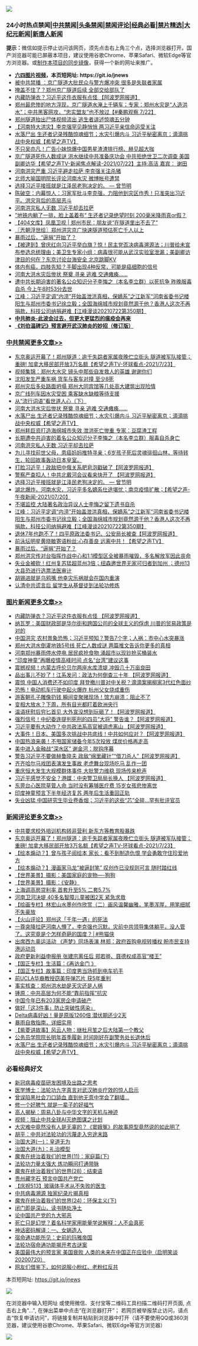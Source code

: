 ![](https://raw.githubusercontent.com/fqnews/bnews/master/64photo/fqnews-qr.jpg)

<div id="tt">
<h3>24小时热点禁闻|<a href="#%E4%B8%AD%E5%85%B1%E7%A6%81%E9%97%BB%E6%9B%B4%E5%A4%9A%E6%96%87%E7%AB%A0">中共禁闻</a>|<a href="#%E5%9B%BE%E7%89%87%E6%96%B0%E9%97%BB%E6%9B%B4%E5%A4%9A%E6%96%87%E7%AB%A0">头条禁闻</a>|<a href="#%E6%96%B0%E9%97%BB%E8%AF%84%E8%AE%BA%E6%9B%B4%E5%A4%9A%E6%96%87%E7%AB%A0">禁闻评论|<a href="#%E5%BF%85%E7%9C%8B%E7%BB%8F%E5%85%B8%E5%A5%BD%E6%96%87">经典必看|<a href="/video.md#%E7%A6%81%E7%89%87%E7%B2%BE%E9%80%89">禁片精选</a>|<a href="https://github.com/fqnews/djy/blob/master/gb/nf1351518.md#1">大纪元新闻</a>|<a href="https://github.com/fqnews/ntdtv/blob/master/gb/prog204.md#1">新唐人新闻</a></h3>
<div><b>提示：</b>微信如提示停止访问该网页，须先点击右上角三个点，选择浏览器打开。国产浏览器可能已屏蔽本项目，建议使用谷歌Chrome、苹果Safari、微软Edge等官方浏览器。或<a href="https://github.com/fqnews/bnews/blob/master/%E5%88%B6%E4%BD%9Cgit%E7%A6%81%E9%97%BB%E9%95%9C%E5%83%8F.md">制作本项目的同步镜像</a>，获得一个新的网址来推广。</div>
<ul>
<li><b><a href="http://d1.bdrive.tk/64.mp4" target="_blank">六四图片视频</a>，本页短网址: https://git.io/jnews</b></li>
<li><a href="/cnnews/20210723/1592619.md">被中共禁播 ：京广隧道大批民众与警方爆冲突 很多是失联者家属</a></li>
<li><a href="/cnnews/20210723/1592698.md">掩盖不住了？郑州京广隧道后续 全部交给部队了</a></li>
<li><a href="/topimagenews/20210723/1592613.md">内藏防弹衣？习近平这件衣服有点怪 【阿波罗网报道】</a></li>
<li><a href="/bannedvideo/20210723/1592435.md">郑州最悲惨的地方浮现，京广隧道水淹上千辆车；专家：郑州水灾是“人造洪水”；中共黑客网攻，“忠实盟友”也不放过【#秦鹏观察 7/22】</a></li>
<li><a href="/comments/20210723/1592585.md">郑州隧道抬出尸体视频流出 逃生者讲述惊魂五分钟</a></li>
<li><a href="/comments/20210723/1592458.md">【河南特大洪灾】李克强罕见静悄悄 两习近平亲信命运受关注</a></li>
<li><a href="/comments/20210723/1592844.md">水落尸出 生还者记录残酷惊魂细节；水灾引爆内斗 习近平秘密离京；滴滴挑战中央权威【希望之声TV】</a></li>
<li><a href="/yule/20210723/1592374.md">不只吴亦凡！广告小妹惊爆中国男星渣渣排行榜、赫见超大咖</a></li>
<li><a href="/comments/20210723/1592480.md">京广隧道死伤人数成谜   洪水继续中共准备庆功会  中共拒绝世卫二次调查   美国副卿访华【希望之声TV-新闻焦点解读-2021/07/22】主持:高洁  嘉宾： 谢田</a></li>
<li><a href="/comments/20210723/1592738.md">河南洪灾严重 习近平避走拉萨 李克强关注杀猪</a></li>
<li><a href="/worldnews/20210723/1592426.md">北师大喻国明院长评论河南水灾 微博帐号遭禁</a></li>
<li><a href="/comments/20210723/1592599.md">选择习近平接班就是江泽民老狗决定的。 — 曾节明</a></li>
<li><a href="/bannedvideo/20210723/1592829.md">陈破空：内幕惊人：习家军批斗李克强，力阻他到灾区作秀！只准突出习近平。洪灾背后的高层恶斗</a></li>
<li><a href="/cbnews/20210723/1592783.md">河南洪灾私人无数 习近平却去拉萨</a></li>
<li><a href="/comments/20210723/1592652.md">”地铁内躺了一排，脸上盖着布“ 生还者记录绝望时刻 200毫米降雨真or假？</a></li>
<li><a href="/baitai/20210723/1592777.md">【404文库】凤凰卫视 &#124; 郑州市民：朋友说“在隧道里出不去了”</a></li>
<li><a href="/ssgc/20210723/1592620.md">〖兲朝浮世绘〗郑州洪灾京广快速隧道预估死亡千人以上</a></li>
<li><a href="/cbnews/20210723/1592606.md">暴雨过后，“逼捐”开始了？</a></li>
<li><a href="/bannedvideo/20210723/1592381.md">【被逮到】曾庆红向习近平举白旗？惊！民主党否决病毒溯源法；川普给未宣布参选总统理由；美卫生专家小组：病毒很可能从武汉实验室泄漏；美副卿访津目的何在？东京讨论台海安全 北京跳脚KV</a></li>
<li><a href="/health/20210723/1592487.md">体内有癌，四肢先知？手脚出现4种反常，可能是癌细胞的信号</a></li>
<li><a href="/cbnews/20210723/1592861.md">河南大洪水灾后惨状 祭奠 寻亲 逃难 交通瘫痪......</a></li>
<li><a href="/weiquan/20210723/1592603.md">遭中共长期迫害的著名公众知识分子李悔之&#65288;本名李立群&#65289;以死抗争 昨晚服毒自杀 今上午8时53分去世</a></li>
<li><a href="/cbnews/20210723/1592637.md">江峰：习近平定调“内涝”开始盖泄洪真相，保嫡系”之江新军“河南省委书记楼阳生与郑州市委书记徐立毅；全国海绵城市规划竟然源于他？香港人这次不再捐款，科技公司纳捐避难【江峰漫谈20210722第350期】</a></li>
<li><b><a href="/comments/20200211/1275071.md" target="_blank">中共肺炎-此波会过去，但更大更猛烈的瘟疫会再来</a></b></li>
<li><b><a href="/comments/20200207/1272816.md" target="_blank">《刘伯温碑记》预言避开武汉肺炎的妙招（修订版）</a></b></li>
</ul>
</div>

<div class="catlist">
<h3><a href="/cbnews/" target="_blank">中共禁闻</a><span><a href="/cbnews/" target="_blank" rel="nofollow">更多文章>></a></span></h3>
<ul>
<li><a href="/comments/20210724/1593015.md" target="_blank">东京奥运开幕了！郑州隧道：逾千失踪者家属夜晚伫立街头 隧道被军队接管；重磅! 加拿大移民部开放3万名额【希望之声TV-环球看点-2021/7/23】</a></li>
<li><a href="/cbnews/20210724/1593003.md" target="_blank">视频集锦：郑州大水灾 镜头中那些自发救人的英雄 谢谢你们</a></li>
<li><a href="/cbnews/20210723/1592919.md" target="_blank">沈阳发生严重车祸 货车与客车对撞 至少8死</a></li>
<li><a href="/cbnews/20210723/1592903.md" target="_blank">郑州灾后多处路面坍塌 郑州大同宾馆等几处高大建筑出现险情</a></li>
<li><a href="/cbnews/20210723/1592902.md" target="_blank">京广线列车因水灾受困 乘客缺水缺粮等待支援</a></li>
<li><a href="/cbnews/20210723/1592681.md" target="_blank">从“流行词语”看世道人心（下）</a></li>
<li><a href="/cbnews/20210723/1592861.md" target="_blank">河南大洪水灾后惨状 祭奠 寻亲 逃难 交通瘫痪&#8230;&#8230;</a></li>
<li><a href="/comments/20210723/1592844.md" target="_blank">水落尸出 生还者记录残酷惊魂细节；水灾引爆内斗 习近平秘密离京；滴滴挑战中央权威【希望之声TV】</a></li>
<li><a href="/cbnews/20210723/1592801.md" target="_blank">郑州耗巨资打造海绵城市失效 泄洪死亡惨重 专家：豆腐渣工程</a></li>
<li><a href="/cbnews/20210723/1592784.md" target="_blank">长期遭中共迫害的着名公众知识分子李悔之（本名李立群）服毒自杀身亡</a></li>
<li><a href="/cbnews/20210723/1592783.md" target="_blank">河南洪灾私人无数 习近平却去拉萨</a></li>
<li><a href="/comments/20210723/1592778.md" target="_blank">为儿寻找前世父母，患癌妈妈推特寻亲；6岁孩子死后灵魂徘徊山林，等待转生，轮回故事轰动日本皇室。</a></li>
<li><a href="/cbnews/20210723/1592715.md" target="_blank">打脸习近平！政敌把中俄关系肥皂泡戳破了【阿波罗网报道】</a></li>
<li><a href="/cbnews/20210723/1592657.md" target="_blank">警察严查扣人！中共北戴河会议看来快开了 【阿波罗网报道】</a></li>
<li><a href="/comments/20210723/1592599.md" target="_blank">选择习近平接班就是江泽民老狗决定的。 — 曾节明</a></li>
<li><a href="/comments/20210723/1592644.md" target="_blank">湖北爆炸，河南水灾，习近平多名嫡系仕途堪忧；南京疫情扩散；【希望之声-午夜新闻-2021/07/20】</a></li>
<li><a href="/cbnews/20210723/1592638.md" target="_blank">不堪监控 大陆著名政治异议人士李悔之留下遗书自杀</a></li>
<li><a href="/cbnews/20210723/1592637.md" target="_blank">江峰：习近平定调“内涝”开始盖泄洪真相，保嫡系”之江新军“河南省委书记楼阳生与郑州市委书记徐立毅；全国海绵城市规划竟然源于他？香港人这次不再捐款，科技公司纳捐避难【江峰漫谈20210722第350期】</a></li>
<li><a href="/cbnews/20210723/1592629.md" target="_blank">退休7年也跑不了！四平原政法委书记、公安局长被查【阿波罗网报道】</a></li>
<li><a href="/comments/20210723/1592610.md" target="_blank">前泳坛明星黄晓敏寄语粉丝:心存善良 远离中共！【希望之声TV】</a></li>
<li><a href="/cbnews/20210723/1592606.md" target="_blank">暴雨过后，“逼捐”开始了？</a></li>
<li><a href="/cbnews/20210723/1592590.md" target="_blank">郑州洪灾传对台指挥作战中心和1:1模型区全被暴雨摧毁，多名解放军因此丧命</a></li>
<li><a href="/comments/20210723/1592589.md" target="_blank">失业金被砍！红州复苏猛超蓝州3倍；纽森邀世界无家可归者到加州 ；德州13大县恐进行选票法医审计</a></li>
<li><a href="/cbnews/20210723/1592499.md" target="_blank">胡锡进就是乌鸦嘴 他幸灾乐祸就会在国内重演</a></li>
<li><a href="/cbnews/20210723/1592176.md" target="_blank">认清中共谎言后 留学生从基督徒到法轮功修炼</a></li>

</ul>
</div>
<div class="catlist">
<h3><a href="/topimagenews/" target="_blank">图片新闻</a><span><a href="/topimagenews/" target="_blank" rel="nofollow">更多文章>></a></span></h3>
<ul>
<li><a href="/topimagenews/20210723/1592613.md" target="_blank">内藏防弹衣？习近平这件衣服有点怪 【阿波罗网报道】</a></li>
<li><a href="/topimagenews/20210722/1592290.md" target="_blank">纳瓦罗：美国财政部是华尔街和跨国公司的全球主义的俘虏 川普的贸易政策是对的</a></li>
<li><a href="/topimagenews/20210722/1592198.md" target="_blank">中国洪灾 农村景象恐怖；习近平预知？警告7个字；人祸：市中心水突暴涨</a></li>
<li><a href="/topimagenews/20210722/1592091.md" target="_blank">郑州大洪水倒灌地铁5号线 死亡人数成谜 两篇推文告诉你更多的真相</a></li>
<li><a href="/topimagenews/20210722/1591665.md" target="_blank">河南郑州暴雨停水停电 居民疯抢食物 涌超市以现钞抢买桶装水</a></li>
<li><a href="/topimagenews/20210719/1590068.md" target="_blank">“印度神童”再曝疫情高峰时间 点名“台湾”建议这事</a></li>
<li><a href="/topimagenews/20210719/1590055.md" target="_blank">震撼视频！内蒙古呼伦贝尔两座水库溃堤 冲毁几十万亩良田</a></li>
<li><a href="/topimagenews/20210719/1589964.md" target="_blank">品出事儿不妙了！江系发问：政法为何倒查三十年 【阿波罗网报道】</a></li>
<li><a href="/topimagenews/20210719/1589755.md" target="_blank">震惊 中国人消费还不如印度 拜登撤川普对中关税？滴滴案揭柳家3代红色面纱</a></li>
<li><a href="/topimagenews/20210719/1589727.md" target="_blank">恐怖！电动机车行驶中起火爆炸 杭州父女烧成重伤</a></li>
<li><a href="/topimagenews/20210719/1589716.md" target="_blank">游客朝孔子雕像扔钱 瞬间变聚赌现场！馆方崩溃：阻止不了</a></li>
<li><a href="/topimagenews/20210718/1589658.md" target="_blank">变相大放水？下周，所有目光都盯着欧洲央行</a></li>
<li><a href="/topimagenews/20210718/1589531.md" target="_blank">温语抚慰后穷匕首见 大外宣没想到玩砸了！【阿波罗网报道】</a></li>
<li><a href="/topimagenews/20210718/1589472.md" target="_blank">强烈信号！中纪委连提判死刑的四员“大将” 警告谁？【阿波罗网报道】</a></li>
<li><a href="/topimagenews/20210717/1588988.md" target="_blank">习近平要有大动作？中共政法系高官被调虎离山 【阿波罗网报道】</a></li>
<li><a href="/topimagenews/20210717/1588839.md" target="_blank">大事件！日本、美国多次挑战中共底线！中共如何应对？【阿波罗网报道】</a></li>
<li><a href="/topimagenews/20210717/1588653.md" target="_blank">中国热浪来袭！不甩国家储备今年5次投放 煤炭价格再走高</a></li>
<li><a href="/topimagenews/20210716/1587997.md" target="_blank">美中进入金融战“深水区” 谢金河：脱钩序幕</a></li>
<li><a href="/topimagenews/20210715/1587586.md" target="_blank">警告习近平不要做赫鲁晓夫 政敌“绵里藏针”“借刀杀人”【阿波罗网报道】</a></li>
<li><a href="/topimagenews/20210715/1587554.md" target="_blank">齐齐哈尔马戏团表演发生事故 老虎舞台现场吃马 乱作一团</a></li>
<li><a href="/topimagenews/20210715/1587536.md" target="_blank">重庆恒大发生大规模群体事件 大批警力维稳 现场传来枪声</a></li>
<li><a href="/topimagenews/20210715/1587502.md" target="_blank">习近平感觉不安全？港媒：中央警卫局局长换人 【阿波罗网报道】</a></li>
<li><a href="/topimagenews/20210715/1587324.md" target="_blank">东莞台心医院草菅人命 当时没有筹够医疗费 15岁女孩悲惨离世</a></li>
<li><a href="/topimagenews/20210715/1587248.md" target="_blank">印度神童预言下半年经济复苏 两年后生活重回正轨</a></li>
<li><a href="/topimagenews/20210714/1587052.md" target="_blank">失业凶猛 中国研究生毕业卷香烟；习近平的这些“芯”全碎&#8230;罕有批评官员</a></li>

</ul>
</div>
<div class="catlist">
<h3><a href="/comments/" target="_blank">新闻评论</a><span><a href="/comments/" target="_blank" rel="nofollow">更多文章>></a></span></h3>
<ul>
<li><a href="/comments/20210724/1593019.md" target="_blank">中共要求校外培训机构转非营利 新东方等教育股暴跌</a></li>
<li><a href="/comments/20210724/1593015.md" target="_blank">东京奥运开幕了！郑州隧道：逾千失踪者家属夜晚伫立街头 隧道被军队接管；重磅! 加拿大移民部开放3万名额【希望之声TV-环球看点-2021/7/23】</a></li>
<li><a href="/comments/20210724/1593014.md" target="_blank">【绘本煽动？】曾与孩子阅绘本 家长：看不到制造仇恨 学会勇敢守住珍爱地方</a></li>
<li><a href="/comments/20210724/1593013.md" target="_blank">【绘本煽动？】漫画家马龙“被逼封笔” 叹创作已没规则可言 随时踏红线</a></li>
<li><a href="/comments/20210724/1593011.md" target="_blank">【世界美景】摄影：美国家庭的宠物—-狗狗</a></li>
<li><a href="/comments/20210724/1593010.md" target="_blank">【世界美景】摄影：《安静》</a></li>
<li><a href="/comments/20210724/1592999.md" target="_blank">上海调高房贷利率 首套升至5% 二套5.7%</a></li>
<li><a href="/comments/20210724/1592992.md" target="_blank">河南卫河决堤 40多名智障儿童被困2天 紧急求救</a></li>
<li><a href="/comments/20210724/1592991.md" target="_blank">【绘画专栏】林宏山水墨创作欣赏（二）画风温馨幽雅，笔墨浑厚，用笔细腻不失豪放</a></li>
<li><a href="/comments/20210724/1592985.md" target="_blank">【火山评论】郑州这「千年一遇」的死法</a></li>
<li><a href="/comments/20210724/1592973.md" target="_blank">一尊突降拉萨河南人懵了，李克强也沉默，灾前中共领导集体躺平，没人管了。这究竟是个怎样奇葩的国度？│#熊猫侠</a></li>
<li><a href="/comments/20210724/1592964.md" target="_blank">出席西九奥运活动 《声梦》同场表演 林郑：政府首购电视转播权 盼市民支持港运动员</a></li>
<li><a href="/comments/20210724/1592963.md" target="_blank">政府更新利益申报册 张建宗离任后 郑若骅、聂德权成高官“楼王”</a></li>
<li><a href="/comments/20210724/1592962.md" target="_blank">【国正专栏】生活篇：《再访金门 》</a></li>
<li><a href="/comments/20210724/1592961.md" target="_blank">【国正专栏】故事篇：印度男当场抓到电车扒手</a></li>
<li><a href="/comments/20210723/1592953.md" target="_blank">前UCLA华裔教授窃美导弹芯片 获5年重判</a></li>
<li><a href="/comments/20210723/1592939.md" target="_blank">事实核查：郑州洪水劫是天灾还是人祸</a></li>
<li><a href="/comments/20210723/1592938.md" target="_blank">锺原：中共高层为何不能“靠前指挥”抗灾</a></li>
<li><a href="/comments/20210723/1592931.md" target="_blank">中国今年已有203家房企申请破产</a></li>
<li><a href="/comments/20210723/1592930.md" target="_blank">做好「这3件事」防止突破性感染」</a></li>
<li><a href="/comments/20210723/1592929.md" target="_blank">Delta病毒好凶！量是原版1260倍 潜伏期还少2天</a></li>
<li><a href="/comments/20210723/1592928.md" target="_blank">暴雨自救指南，详细实用</a></li>
<li><a href="/comments/20210723/1592920.md" target="_blank">【紫菱讲故事】风云人物：继杜月笙之后大陆第一个教父</a></li>
<li><a href="/comments/20210723/1592879.md" target="_blank">公务员学院院长明年首季履新 时间刚好在副警务处长退休后</a></li>
<li><a href="/comments/20210723/1592844.md" target="_blank">水落尸出 生还者记录残酷惊魂细节；水灾引爆内斗 习近平秘密离京；滴滴挑战中央权威【希望之声TV】</a></li>

</ul>
</div>

<div class="catlist">
<h3>必看经典好文</h3>
<ul>
<li><a href="/comments/20200917/1029129.md" target="_blank">新冠病毒疫苗研发困境及出路之思考</a></li>
<li><a href="/comments/20200820/1382989.md" target="_blank">医学博士：法轮功九字真言对武汉肺炎疗效的惊人启示</a></li>
<li><a href="/topimagenews/20200928/1404412.md" target="_blank">曾误陷黑社会刀口舔血 直到他无意中学会了翻墙&#8230;</a></li>
<li><a href="/funmedia/20200713/1359909.md" target="_blank">修一个好脾气 就是一辈子的好福气</a></li>
<li><a href="/aomi/history/20170924/831575.md" target="_blank">高人揭秘：周易八卦与中华文字的天机与神迹</a></li>
<li><a href="/comments/20201221/1451945.md" target="_blank">视频：阻止中共全球AI灭绝图谋之计划</a></li>
<li><a href="/lifebaike/20210511/1544066.md" target="_blank">大灾难中竟然没有人是无辜的？《窦娥冤》的故事原型竟然说的如此明了</a></li>
<li><a href="/cbnews/20200720/1363328.md" target="_blank">胡平：中共对法轮功的污蔑走入穷途末路</a></li>
<li><a href="/cbnews/20180307/911097.md" target="_blank">治国大道(一)：皇道无为</a></li>
<li><a href="/cbnews/20180315/914943.md" target="_blank">治国大道(九)：礼治模型</a></li>
<li><a href="/topimagenews/20180530/950691.md" target="_blank">魔鬼在统治着我们的世界(11)：家庭篇(下)</a></li>
<li><a href="/cbnews/20200816/1381005.md" target="_blank">法轮功力量太强大 炼功瞬间打通带脉</a></li>
<li><a href="/comments/20181228/1054609.md" target="_blank">魔鬼在统治着我们的世界(28)：结束语</a></li>
<li><a href="/comments/20210226/1494382.md" target="_blank">贵州藏字石 预言中国共产党亡</a></li>
<li><a href="/cbnews/20210526/1554325.md" target="_blank">【庆祝513】玻璃体手术从不失败的医生</a></li>
<li><a href="/ccpdope/20200412/1311165.md" target="_blank">中共病毒溯源 独家纪录片揭真相</a></li>
<li><a href="/cbnews/20180907/994846.md" target="_blank">魔鬼在统治着我们的世界(24)：环保主义(下)</a></li>
<li><a href="/tculture/20200803/1373949.md" target="_blank">闭门即是深山，读书随处净土</a></li>
<li><a href="/comments/20200717/1361899.md" target="_blank">论中国共产党的九大邪恶</a></li>
<li><a href="/comments/20200704/1355375.md" target="_blank">死亡只是幻觉？着名科学家用能量学说解释：人不会真死</a></li>
<li><a href="/comments/20200609/1342224.md" target="_blank">神话密码解译：一、女娲造人</a></li>
<li><a href="/cbnews/20180711/970353.md" target="_blank">宿命通功能所见：史前的玛雅帝国</a></li>
<li><a href="/tculture/20121025/73079.md" target="_blank">法轮功宿命通功能揭开考古谜案</a></li>
<li><a href="/bannedvideo/20210227/1495046.md" target="_blank">美国最伟大的预言家 美国衰败 人类的未来在中国正在应验中（启明笑谈20200720）</a></li>
<li><a href="/comments/20200712/1359630.md" target="_blank">网友们借鉴下，如何说服小粉红、老粉红反共</a></li>

</ul>
</div>

本页短网址: https://git.io/jnews

![](https://raw.githubusercontent.com/fqnews/bnews/master/64photo/fqnews-qr.jpg)

在浏览器中输入短网址 或使用微信、支付宝等二维码工具扫描二维码打开页面, 点击右上角"...", 在弹出菜单中点击“在浏览器打开”； 若网页被举报禁止访问，请点击“恢复申请访问”，将链接复制并粘贴到浏览器中打开（请不要使用QQ或360浏览器，建议使用谷歌Chrome、苹果Safari、微软Edge等官方浏览器）

![](https://raw.githubusercontent.com/fqnews/bnews/master/64photo/wx.jpg)
